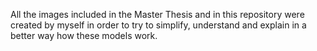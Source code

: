 All the images included in the Master Thesis and in this repository were created by myself in order to try to simplify, understand and explain in a better way how these models work.
